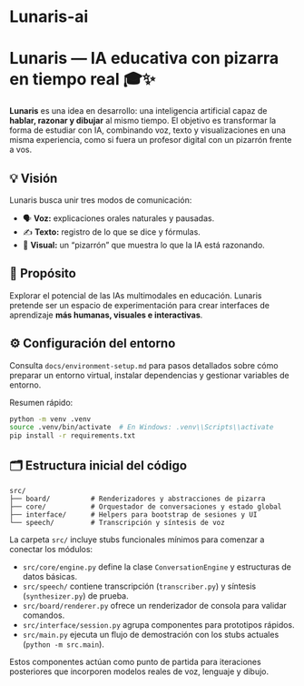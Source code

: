 # Lunaris-ai
# Lunaris — IA educativa con pizarra en tiempo real 🎓✨

**Lunaris** es una idea en desarrollo: una inteligencia artificial capaz de **hablar, razonar y dibujar** al mismo tiempo.
El objetivo es transformar la forma de estudiar con IA, combinando voz, texto y visualizaciones en una misma experiencia, como si fuera un profesor digital con un pizarrón frente a vos.

## 💡 Visión

Lunaris busca unir tres modos de comunicación:
- 🗣️ **Voz:** explicaciones orales naturales y pausadas.
- ✍️ **Texto:** registro de lo que se dice y fórmulas.
- 🎨 **Visual:** un “pizarrón” que muestra lo que la IA está razonando.

## 🧠 Propósito

Explorar el potencial de las IAs multimodales en educación.
Lunaris pretende ser un espacio de experimentación para crear interfaces de aprendizaje **más humanas, visuales e interactivas**.

## ⚙️ Configuración del entorno

Consulta `docs/environment-setup.md` para pasos detallados sobre cómo preparar un entorno virtual, instalar dependencias y gestionar variables de entorno.

Resumen rápido:

```bash
python -m venv .venv
source .venv/bin/activate  # En Windows: .venv\\Scripts\\activate
pip install -r requirements.txt
```

## 🗂️ Estructura inicial del código

```
src/
├── board/          # Renderizadores y abstracciones de pizarra
├── core/           # Orquestador de conversaciones y estado global
├── interface/      # Helpers para bootstrap de sesiones y UI
└── speech/         # Transcripción y síntesis de voz
```

La carpeta `src/` incluye stubs funcionales mínimos para comenzar a conectar los módulos:
- `src/core/engine.py` define la clase `ConversationEngine` y estructuras de datos básicas.
- `src/speech/` contiene transcripción (`transcriber.py`) y síntesis (`synthesizer.py`) de prueba.
- `src/board/renderer.py` ofrece un renderizador de consola para validar comandos.
- `src/interface/session.py` agrupa componentes para prototipos rápidos.
- `src/main.py` ejecuta un flujo de demostración con los stubs actuales (`python -m src.main`).

Estos componentes actúan como punto de partida para iteraciones posteriores que incorporen modelos reales de voz, lenguaje y dibujo.

